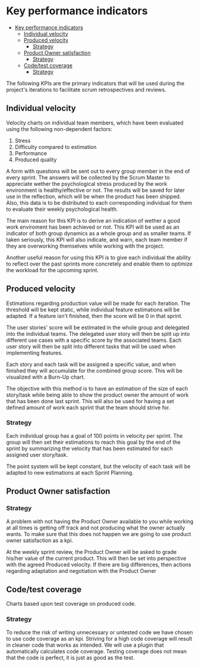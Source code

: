 # Key performance indicators

- [Key performance indicators](#key-performance-indicators)
    - [Individual velocity](#individual-velocity)
    - [Produced velocity](#produced-velocity)
        - [Strategy](#strategy)
    - [Product Owner satisfaction](#product-owner-satisfaction)
        - [Strategy](#strategy)
    - [Code/test coverage](#codetest-coverage)
        - [Strategy](#strategy)

The following KPIs are the primary indicators that will be used during the project's iterations to facilitate scrum retrospectives and reviews. 

## Individual velocity

Velocity charts on individual team members, which have been evaluated using the following non-dependent factors:

1. Stress
1. Difficulty compared to estimation
1. Performance
1. Produced quality

A form with questions will be sent out to every group member in the end of every sprint. The answers will be collected by the Scrum Master to appreciate wether the psychological stress produced by the work environment is healthy/effective or not. The results will be saved for later use in the reflection, which will be when the product has been shipped. Also, this data is to be distributed to each corresponding individual for them to evaluate their weekly psychological health.

The main reason for this KPI is to derive an indication of wether a good work enviroment has been achieved or not. This KPI will be used as an indicator of both group dynamics as a whole group and as smaller teams. If taken seriously, this KPI will also indicate, and warn, each team member if they are overworking themselves while working with the project.

Another useful reason for using this KPI is to give each individual the ability to reflect over the past sprints more concretely and enable them to optimize the workload for the upcoming sprint.

## Produced velocity

Estimations regarding production value will be made for each iteration. The threshold will be kept static, while individual feature estimations will be adapted. If a feature isn't finished, then the score will be 0 in that sprint.

The user stories' score will be estimated in the whole group and delegated into the individual teams. The delegated user story will then be split up into different use cases with a specific score by the associated teams. Each user story will then be split into different tasks that will be used when implementing features.

Each story and each task will be assigned a specific value, and when finished they will accumulate for the combined group score. This will be visualized with a Burn-Up chart.

The objective with this method is to have an estimation of the size of each story/task while being able to show the product owner the amount of work that has been done last sprint. This will also be used for having a set defined amount of work each sprint that the team should strive for.

### Strategy

Each individual group has a goal of 100 points in velocity per sprint. The group will then set their estimations to reach this goal by the end of the sprint by summarizing the velocity that has been estimated for each assigned user story/task.

The point system will be kept constant, but the velocity of each task will be adapted to new estimations at each Sprint Planning.

## Product Owner satisfaction

### Strategy

A problem with not having the Product Owner available to you while working at all times is 
getting off track and not producing what the owner actually wants. To make sure that this does not happen we are going to use product owner satisfaction as a kpi.

At the weekly sprint review, the Product Owner will be asked to grade his/her value of the current product. This will then be set into perspective with the agreed Produced velocity. If there are big differences, then actions regarding adaptation and negotiation with the Product Owner 

## Code/test coverage

Charts based upon test coverage on produced code.

### Strategy

To reduce the risk of writing unnecessary or untested code we have chosen to use code coverage as an kpi. Striving for a high code coverage will result in cleaner code that works as intended. We will use a plugin that automatically calculates code coverage. Testing coverage does not mean that the code is perfect, it is just as good as the test.
